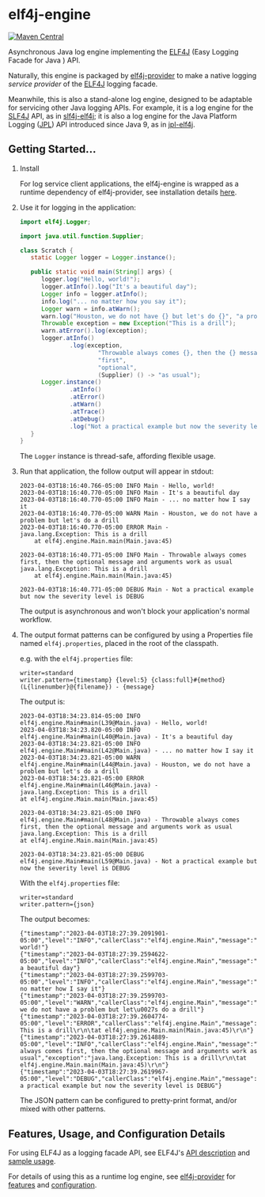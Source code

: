 # elf4j-engine

[![Maven Central](https://img.shields.io/maven-central/v/io.github.elf4j/elf4j-engine.svg?label=Maven%20Central)](https://search.maven.org/search?q=g:%22io.github.elf4j%22%20AND%20a:%22elf4j-engine%22)

Asynchronous Java log engine implementing the [ELF4J](https://github.com/elf4j/elf4j) (Easy Logging Facade for Java )
API.

Naturally, this engine is packaged by [elf4j-provider](https://github.com/elf4j/elf4j-provider) to
make a native logging _service provider_ of the [ELF4J](https://github.com/elf4j/) logging facade.

Meanwhile, this is also a stand-alone log engine, designed to be adaptable for servicing other Java logging APIs. For
example, it is a log engine for the [SLF4J](https://www.slf4j.org/) API, as
in [slf4j-elf4j](https://github.com/elf4j/slf4j-elf4j); it is also a log engine for the Java Platform
Logging ([JPL](https://openjdk.org/jeps/264)) API introduced since Java 9, as
in [jpl-elf4j](https://github.com/elf4j/jpl-elf4j).

## Getting Started...

1. Install

   For log service client applications, the elf4j-engine is wrapped as a runtime dependency of elf4j-provider, see
   installation details [here](https://github.com/elf4j/elf4j-provider#installation).

2. Use it for logging in the application:

   ```java
   import elf4j.Logger;
   
   import java.util.function.Supplier;
   
   class Scratch {
      static Logger logger = Logger.instance();
   
      public static void main(String[] args) {
         logger.log("Hello, world!");
         logger.atInfo().log("It's a beautiful day");
         Logger info = logger.atInfo();
         info.log("... no matter how you say it");
         Logger warn = info.atWarn();
         warn.log("Houston, we do not have {} but let's do {}", "a problem", (Supplier) () -> "a drill");
         Throwable exception = new Exception("This is a drill");
         warn.atError().log(exception);
         logger.atInfo()
                 .log(exception,
                         "Throwable always comes {}, then the {} message and arguments work {}",
                         "first",
                         "optional",
                         (Supplier) () -> "as usual");
         Logger.instance()
                 .atInfo()
                 .atError()
                 .atWarn()
                 .atTrace()
                 .atDebug()
                 .log("Not a practical example but now the severity level is DEBUG");
      }
   }
   ```
   The `Logger` instance is thread-safe, affording flexible usage.

3. Run that application, the follow output will appear in stdout:

   ```
   2023-04-03T18:16:40.766-05:00 INFO Main - Hello, world!
   2023-04-03T18:16:40.770-05:00 INFO Main - It's a beautiful day
   2023-04-03T18:16:40.770-05:00 INFO Main - ... no matter how I say it
   2023-04-03T18:16:40.770-05:00 WARN Main - Houston, we do not have a problem but let's do a drill
   2023-04-03T18:16:40.770-05:00 ERROR Main - 
   java.lang.Exception: This is a drill
       at elf4j.engine.Main.main(Main.java:45)
   
   2023-04-03T18:16:40.771-05:00 INFO Main - Throwable always comes first, then the optional message and arguments work as usual
   java.lang.Exception: This is a drill
       at elf4j.engine.Main.main(Main.java:45)
   
   2023-04-03T18:16:40.771-05:00 DEBUG Main - Not a practical example but now the severity level is DEBUG
   ```
   The output is asynchronous and won't block your application's normal workflow.
4. The output format patterns can be configured by using a Properties file named `elf4j.properties`, placed in the root
   of the classpath.

   e.g. with the `elf4j.properties` file:

   ```properties
   writer=standard
   writer.pattern={timestamp} {level:5} {class:full}#{method}(L{linenumber}@{filename}) - {message}
   ```

   The output is:

   ```
   2023-04-03T18:34:23.814-05:00 INFO  elf4j.engine.Main#main(L39@Main.java) - Hello, world!
   2023-04-03T18:34:23.820-05:00 INFO  elf4j.engine.Main#main(L40@Main.java) - It's a beautiful day
   2023-04-03T18:34:23.821-05:00 INFO  elf4j.engine.Main#main(L42@Main.java) - ... no matter how I say it
   2023-04-03T18:34:23.821-05:00 WARN  elf4j.engine.Main#main(L44@Main.java) - Houston, we do not have a problem but let's do a drill
   2023-04-03T18:34:23.821-05:00 ERROR elf4j.engine.Main#main(L46@Main.java) -
   java.lang.Exception: This is a drill
   at elf4j.engine.Main.main(Main.java:45)
   
   2023-04-03T18:34:23.821-05:00 INFO  elf4j.engine.Main#main(L48@Main.java) - Throwable always comes first, then the optional message and arguments work as usual
   java.lang.Exception: This is a drill
   at elf4j.engine.Main.main(Main.java:45)
   
   2023-04-03T18:34:23.821-05:00 DEBUG elf4j.engine.Main#main(L59@Main.java) - Not a practical example but now the severity level is DEBUG
   ```

   With the `elf4j.properties` file:

   ```properties
   writer=standard
   writer.pattern={json}
   ```

   The output becomes:

   ```
   {"timestamp":"2023-04-03T18:27:39.2091901-05:00","level":"INFO","callerClass":"elf4j.engine.Main","message":"Hello, world!"}
   {"timestamp":"2023-04-03T18:27:39.2594622-05:00","level":"INFO","callerClass":"elf4j.engine.Main","message":"It\u0027s a beautiful day"}
   {"timestamp":"2023-04-03T18:27:39.2599703-05:00","level":"INFO","callerClass":"elf4j.engine.Main","message":"... no matter how I say it"}
   {"timestamp":"2023-04-03T18:27:39.2599703-05:00","level":"WARN","callerClass":"elf4j.engine.Main","message":"Houston, we do not have a problem but let\u0027s do a drill"}
   {"timestamp":"2023-04-03T18:27:39.2604774-05:00","level":"ERROR","callerClass":"elf4j.engine.Main","message":"","exception":"java.lang.Exception: This is a drill\r\n\tat elf4j.engine.Main.main(Main.java:45)\r\n"}
   {"timestamp":"2023-04-03T18:27:39.2614889-05:00","level":"INFO","callerClass":"elf4j.engine.Main","message":"Throwable always comes first, then the optional message and arguments work as usual","exception":"java.lang.Exception: This is a drill\r\n\tat elf4j.engine.Main.main(Main.java:45)\r\n"}
   {"timestamp":"2023-04-03T18:27:39.2619967-05:00","level":"DEBUG","callerClass":"elf4j.engine.Main","message":"Not a practical example but now the severity level is DEBUG"}
   ```

   The JSON pattern can be configured to pretty-print format, and/or mixed with other patterns.

## Features, Usage, and Configuration Details

For using ELF4J as a logging facade API, see
ELF4J's [API description](https://github.com/elf4j/elf4j#log-service-interface-and-access-api)
and [sample usage](https://github.com/elf4j/elf4j#use-it---for-log-service-api-clients).

For details of using this as a runtime log engine, see [elf4j-provider](https://github.com/elf4j/elf4j-provider)
for [features](https://github.com/elf4j/elf4j-provider#features)
and [configuration](https://github.com/elf4j/elf4j-provider#configuration).

